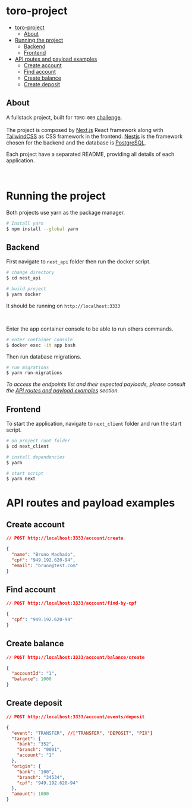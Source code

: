 # toro-project

- [toro-project](#toro-project)
  - [About](#about)
- [Running the project](#running-the-project)
  - [Backend](#backend)
  - [Frontend](#frontend)
- [API routes and payload examples](#api-routes-and-payload-examples)
  - [Create account](#create-account)
  - [Find account](#find-account)
  - [Create balance](#create-balance)
  - [Create deposit](#create-deposit)

## About

A fullstack project, built for `TORO-003` [challenge](https://github.com/ToroInvestimentos/desafio-toro-fullstack).
<br><br>
The project is composed by [Next.js](https://nextjs.org/) React framework along with [TailwindCSS](https://tailwindui.com/) as CSS framework in the frontend. [Nestjs](https://nestjs.com/) is the framework chosen for the backend and the database is [PostgreSQL](https://www.postgresql.org/).

Each project have a separated README, providing all details of each application.

<br>

# Running the project

Both projects use yarn as the package manager.

```bash
# Install yarn
$ npm install --global yarn
```

## Backend

First navigate to `nest_api` folder then run the docker script.

```bash
# change directory
$ cd nest_api

# build project
$ yarn docker
```

It should be running on `http://localhost:3333`

<br>

Enter the app container console to be able to run others commands.

```bash
# enter container console
$ docker exec -it app bash
```

Then run database migrations.

```bash
# run migrations
$ yarn run-migrations
```

_To access the endpoints list and their expected payloads, please consult the [API routes and payload examples](#api-routes-and-payload-examples) section._

## Frontend

To start the application, navigate to `next_client` folder and run the start script.

```bash
# on project root folder
$ cd next_client

# install dependencies
$ yarn

# start script
$ yarn next
```

# API routes and payload examples

## Create account

```json
// POST http://localhost:3333/account/create

{
  "name": "Bruno Machado",
  "cpf": "949.192.620-94",
  "email": "bruno@test.com"
}
```

## Find account

```json
// POST http://localhost:3333/account/find-by-cpf

{
  "cpf": "949.192.620-94"
}
```

## Create balance

```json
// POST http://localhost:3333/account/balance/create

{
  "accountId": "1",
  "balance": 1000
}
```

## Create deposit

```json
// POST http://localhost:3333/account/events/deposit

{
  "event": "TRANSFER", //["TRANSFER", "DEPOSIT", "PIX"]
  "target": {
    "bank": "352",
    "branch": "0001",
    "account": "1"
  },
  "origin": {
    "bank": "100",
    "branch": "34534",
    "cpf": "949.192.620-94"
  },
  "amount": 1000
}
```
